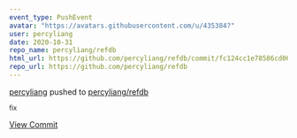 ```yaml
---
event_type: PushEvent
avatar: "https://avatars.githubusercontent.com/u/435384?"
user: percyliang
date: 2020-10-31
repo_name: percyliang/refdb
html_url: https://github.com/percyliang/refdb/commit/fc124cc1e78586cd069ed8897eaf5671fe1fd849
repo_url: https://github.com/percyliang/refdb
---
```


<a href='https://github.com/percyliang' target='_blank'>percyliang</a> pushed to <a href='https://github.com/percyliang/refdb' target='_blank'>percyliang/refdb</a>

<small>fix</small>

<a href='https://github.com/percyliang/refdb/commit/fc124cc1e78586cd069ed8897eaf5671fe1fd849' target='_blank'>View Commit</a>